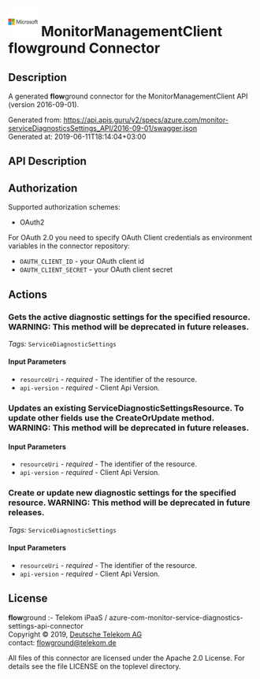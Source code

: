 # ![LOGO](logo.png) MonitorManagementClient **flow**ground Connector

## Description

A generated **flow**ground connector for the MonitorManagementClient API (version 2016-09-01).

Generated from: https://api.apis.guru/v2/specs/azure.com/monitor-serviceDiagnosticsSettings_API/2016-09-01/swagger.json<br/>
Generated at: 2019-06-11T18:14:04+03:00

## API Description



## Authorization

Supported authorization schemes:
- OAuth2

For OAuth 2.0 you need to specify OAuth Client credentials as environment variables in the connector repository:
* `OAUTH_CLIENT_ID` - your OAuth client id
* `OAUTH_CLIENT_SECRET` - your OAuth client secret

## Actions

### Gets the active diagnostic settings for the specified resource. **WARNING**: This method will be deprecated in future releases.

*Tags:* `ServiceDiagnosticSettings`

#### Input Parameters
* `resourceUri` - _required_ - The identifier of the resource.
* `api-version` - _required_ - Client Api Version.

### Updates an existing ServiceDiagnosticSettingsResource. To update other fields use the CreateOrUpdate method. **WARNING**: This method will be deprecated in future releases.

#### Input Parameters
* `resourceUri` - _required_ - The identifier of the resource.
* `api-version` - _required_ - Client Api Version.

### Create or update new diagnostic settings for the specified resource. **WARNING**: This method will be deprecated in future releases.

*Tags:* `ServiceDiagnosticSettings`

#### Input Parameters
* `resourceUri` - _required_ - The identifier of the resource.
* `api-version` - _required_ - Client Api Version.

## License

**flow**ground :- Telekom iPaaS / azure-com-monitor-service-diagnostics-settings-api-connector<br/>
Copyright © 2019, [Deutsche Telekom AG](https://www.telekom.de)<br/>
contact: flowground@telekom.de

All files of this connector are licensed under the Apache 2.0 License. For details
see the file LICENSE on the toplevel directory.
